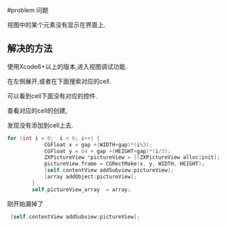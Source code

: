 #problem 问题

视图中的某个元素没有显示在界面上.


## 解决的方法

使用Xcode6+以上的版本,进入视图调试功能.

在左侧展开,或者在下面搜索对应的cell.

可以看到cell下面没有对应的控件.

查看对应的cell的创建,

发现没有添加到cell上去.

~~~objectivec
for (int i = 0;  i < 6; i++) {
            CGFloat x = gap +(WIDTH+gap)*(i%3);
            CGFloat y = 64 + gap +(HEIGHT+gap)*(i/3);
            ZXPictureView *pictureView = [[ZXPictureView alloc]init];
            pictureView.frame = CGRectMake(x, y, WIDTH, HEIGHT);
            [self.contentView addSubview:pictureView];
            [array addObject:pictureView];
        }
        self.pictureView_array  = array;
~~~

刚开始漏掉了


~~~objectivec
 [self.contentView addSubview:pictureView];
~~~



